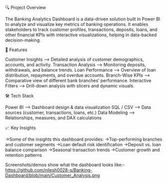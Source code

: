🔍 Project Overview

The Banking Analytics Dashboard is a data-driven solution built in Power BI to analyze and visualize key metrics of banking operations.
It enables stakeholders to track customer profiles, transactions, deposits, loans, and other financial KPIs with interactive visualizations, helping in data-backed decision-making.

🚀 Features

Customer Insights –> Detailed analysis of customer demographics, accounts, and activity.
Transaction Analysis –> Monitoring deposits, withdrawals, and balance trends.
Loan Performance –> Overview of loan distribution, repayments, and overdue accounts.
Branch-Wise KPIs –> Comparative view of different bank branches’ performance.
Interactive Filters –> Drill-down analysis with slicers and dynamic visuals.

🛠️ Tech Stack

Power BI –> Dashboard design & data visualization
SQL / CSV –> Data sources (customer, transactions, loans, etc.)
Data Modeling –> Relationships, measures, and DAX calculations

📈 Key Insights

->Some of the insights this dashboard provides:
->Top-performing branches and customer segments
->Loan default risk identification
->Deposit vs. loan balance comparison
->Seasonal transaction trends
->Customer growth and retention patterns

Screenshots/demos
  show what the dashboard looks like:- https://github.com/nilesh0028-s/Banking-Dashboard/blob/main/Customer_Analysis.png
